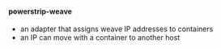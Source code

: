 #### powerstrip-weave

 * an adapter that assigns weave IP addresses to containers
 * an IP can move with a container to another host